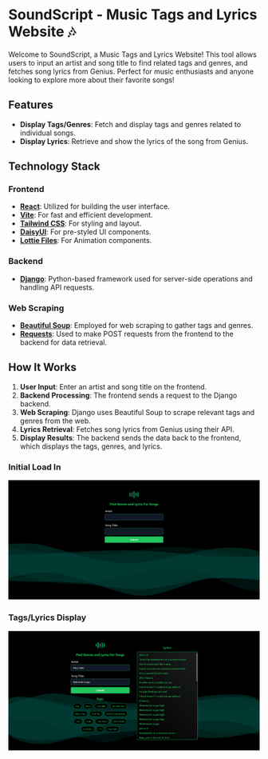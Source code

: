 # SoundScript - Music Tags and Lyrics Website 🎶

Welcome to SoundScript, a Music Tags and Lyrics Website! This tool allows users to input an artist and song title to find related tags and genres, and fetches song lyrics from Genius. Perfect for music enthusiasts and anyone looking to explore more about their favorite songs!

## Features

- **Display Tags/Genres**: Fetch and display tags and genres related to individual songs.
- **Display Lyrics**: Retrieve and show the lyrics of the song from Genius.

## Technology Stack

### Frontend

- **[React](https://reactjs.org/)**: Utilized for building the user interface.
- **[Vite](https://vitejs.dev/)**: For fast and efficient development.
- **[Tailwind CSS](https://tailwindcss.com/)**: For styling and layout.
- **[DaisyUI](https://daisyui.com/)**: For pre-styled UI components.
- **[Lottie Files](https://lottiefiles.com/)**: For Animation components.

### Backend

- **[Django](https://www.djangoproject.com/)**: Python-based framework used for server-side operations and handling API requests.

### Web Scraping

- **[Beautiful Soup](https://www.crummy.com/software/BeautifulSoup/)**: Employed for web scraping to gather tags and genres.
- **[Requests](https://docs.python-requests.org/en/latest/)**: Used to make POST requests from the frontend to the backend for data retrieval.

## How It Works

1. **User Input**: Enter an artist and song title on the frontend.
2. **Backend Processing**: The frontend sends a request to the Django backend.
3. **Web Scraping**: Django uses Beautiful Soup to scrape relevant tags and genres from the web.
4. **Lyrics Retrieval**: Fetches song lyrics from Genius using their API.
5. **Display Results**: The backend sends the data back to the frontend, which displays the tags, genres, and lyrics.

### Initial Load In

![Home Screen](https://github.com/tranbren/Music-Tags-Lyrics-Project/blob/main/InitialLoadup.png)

### Tags/Lyrics Display

![Search Results](https://github.com/tranbren/Music-Tags-Lyrics-Project/blob/main/SongEntry.png)
